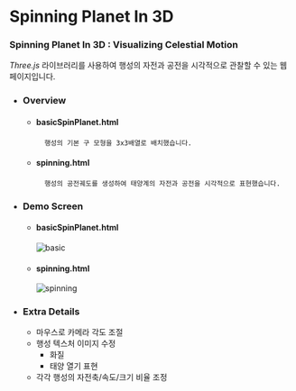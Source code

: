 # Spinning Planet In 3D
### Spinning Planet In 3D : Visualizing Celestial Motion  

_Three.js_ 라이브러리를 사용하여 행성의 자전과 공전을 시각적으로 관찰할 수 있는 웹페이지입니다.  

* ### Overview

    - #### basicSpinPlanet.html  
                
            행성의 기본 구 모형을 3x3배열로 배치했습니다.

    - #### spinning.html  
                
            행성의 공전궤도를 생성하여 태양계의 자전과 공전을 시각적으로 표현했습니다.  
  


* ### Demo Screen

    - #### basicSpinPlanet.html  
                
         ![basic](https://github.com/user-attachments/assets/3279ed1b-f84e-49c3-84af-44f3da180b13)


    - #### spinning.html  
                
         ![spinning](https://github.com/user-attachments/assets/8c800248-16eb-496f-aadf-9cebb0d06723)


* ### Extra Details

    - 마우스로 카메라 각도 조절   
    - 행성 텍스처 이미지 수정   
        - 화질
        - 태양 열기 표현   
    - 각각 행성의 자전축/속도/크기 비율 조정   

